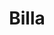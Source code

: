 ---
title: "Billa"
url: /klagenfurt-am-woerthersee/billa-woerthersee-suedufer-strasse/
shop: Supermarkt
---